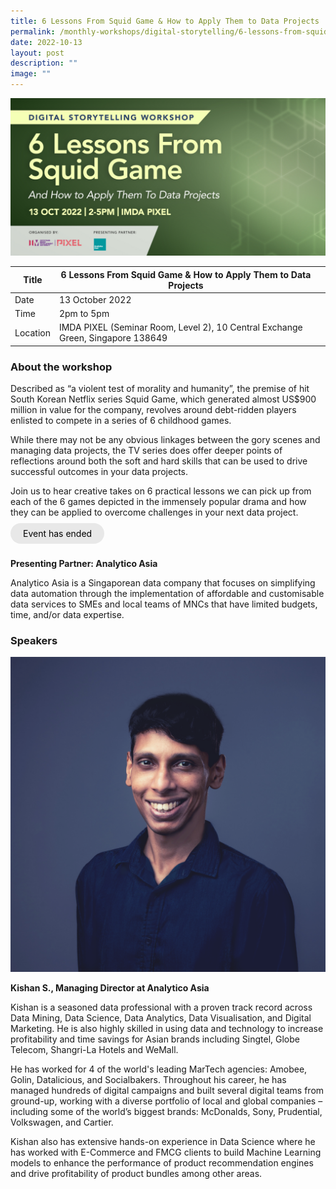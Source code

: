 ```yaml
---
title: 6 Lessons From Squid Game & How to Apply Them to Data Projects
permalink: /monthly-workshops/digital-storytelling/6-lessons-from-squid-game/
date: 2022-10-13
layout: post
description: ""
image: ""
---
```

![13octds](/images/Events/Digital%20storytelling/PIXEL_Digital-Storytelling---6-Lessons-from-Squid-Game_1600-x-800.jpg)

| Title | 6 Lessons From Squid Game & How to Apply Them to Data Projects | | 
| -------- | -------- | --------| 
| Date  | 13 October 2022  | 
| Time  | 2pm to 5pm  |
| Location  | IMDA PIXEL (Seminar Room, Level 2), 10 Central Exchange Green, Singapore 138649 |

### About the workshop

Described as “a violent test of morality and humanity”, the premise of hit South Korean Netflix series Squid Game, which generated almost US$900 million in value for the company, revolves around debt-ridden players enlisted to compete in a series of 6 childhood games.

While there may not be any obvious linkages between the gory scenes and managing data projects, the TV series does offer deeper points of reflections around both the soft and hard skills that can be used to drive successful outcomes in your data projects.

Join us to hear creative takes on 6 practical lessons we can pick up from each of the 6 games depicted in the immensely popular drama and how they can be applied to overcome challenges in your next data project.
<br><br><a href="" target="_blank" style="background-color: #E8E8E8; color: black; text-decoration: none; border-radius: 100px; padding-left: 20px; padding-right: 20px; padding-top:8px; padding-bottom:8px">Event has ended</a><br><br>

**Presenting Partner: Analytico Asia**

Analytico Asia is a Singaporean data company that focuses on simplifying data automation through the implementation of affordable and customisable data services to SMEs and local teams of MNCs that have limited budgets, time, and/or data expertise.

### Speakers 

![Kishan](/images/Digital%20Storytelling/profile.png)

**Kishan S., Managing Director at Analytico Asia**

Kishan is a seasoned data professional with a proven track record across Data Mining, Data Science, Data Analytics, Data Visualisation, and Digital Marketing. He is also highly skilled in using data and technology to increase profitability and time savings for Asian brands including Singtel, Globe Telecom, Shangri-La Hotels and WeMall.

He has worked for 4 of the world's leading MarTech agencies: Amobee, Golin, Datalicious, and Socialbakers. Throughout his career, he has managed hundreds of digital campaigns and built several digital teams from ground-up, working with a diverse portfolio of local and global companies – including some of the world’s biggest brands: McDonalds, Sony, Prudential, Volkswagen, and Cartier.

Kishan also has extensive hands-on experience in Data Science where he has worked with E-Commerce and FMCG clients to build Machine Learning models to enhance the performance of product recommendation engines and drive profitability of product bundles among other areas.